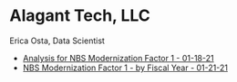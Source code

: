 # Alagant Tech, LLC
Erica Osta, Data Scientist

- [Analysis for NBS Modernization Factor 1 - 01-18-21](https://github.com/ericaosta/alagant/blob/main/factor1.md)
- [NBS Modernization Factor 1 - by Fiscal Year - 01-21-21](https://github.com/ericaosta/alagant/blob/main/F1/F1.md)
